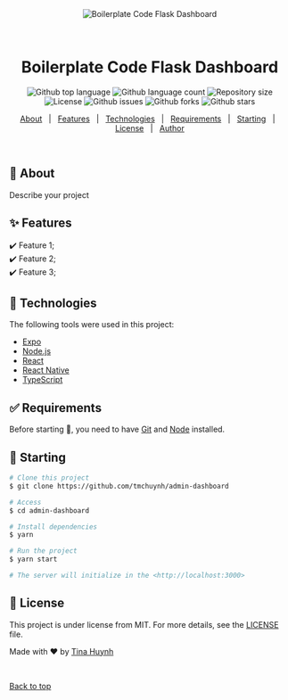 <div align="center" id="top"> 
  <img src="./.github/app.gif" alt="Boilerplate Code Flask Dashboard" />

  &#xa0;

  <!-- <a href="https://boilerplatecodeflaskdashboard.netlify.app">Demo</a> -->
</div>

<h1 align="center">Boilerplate Code Flask Dashboard</h1>

<p align="center">
  <img alt="Github top language" src="https://img.shields.io/github/languages/top/tmchuynh/admin-dashboard?color=56BEB8">

  <img alt="Github language count" src="https://img.shields.io/github/languages/count/tmchuynh/admin-dashboard?color=56BEB8">

  <img alt="Repository size" src="https://img.shields.io/github/repo-size/tmchuynh/admin-dashboard?color=56BEB8">

  <img alt="License" src="https://img.shields.io/github/license/tmchuynh/admin-dashboard?color=56BEB8">

  <img alt="Github issues" src="https://img.shields.io/github/issues/tmchuynh/admin-dashboard?color=56BEB8" />

  <img alt="Github forks" src="https://img.shields.io/github/forks/tmchuynh/admin-dashboard?color=56BEB8" />

  <img alt="Github stars" src="https://img.shields.io/github/stars/tmchuynh/admin-dashboard?color=56BEB8" />
</p>

<!-- Status -->

<!-- <h4 align="center"> 
	🚧  Boilerplate Code Flask Dashboard 🚀 Under construction...  🚧
</h4> 

<hr> -->

<p align="center">
  <a href="#dart-about">About</a> &#xa0; | &#xa0; 
  <a href="#sparkles-features">Features</a> &#xa0; | &#xa0;
  <a href="#rocket-technologies">Technologies</a> &#xa0; | &#xa0;
  <a href="#white_check_mark-requirements">Requirements</a> &#xa0; | &#xa0;
  <a href="#checkered_flag-starting">Starting</a> &#xa0; | &#xa0;
  <a href="#memo-license">License</a> &#xa0; | &#xa0;
  <a href="https://github.com/tmchuynh" target="_blank">Author</a>
</p>

<br>

## :dart: About ##

Describe your project

## :sparkles: Features ##

:heavy_check_mark: Feature 1;\
:heavy_check_mark: Feature 2;\
:heavy_check_mark: Feature 3;

## :rocket: Technologies ##

The following tools were used in this project:

- [Expo](https://expo.io/)
- [Node.js](https://nodejs.org/en/)
- [React](https://pt-br.reactjs.org/)
- [React Native](https://reactnative.dev/)
- [TypeScript](https://www.typescriptlang.org/)

## :white_check_mark: Requirements ##

Before starting :checkered_flag:, you need to have [Git](https://git-scm.com) and [Node](https://nodejs.org/en/) installed.

## :checkered_flag: Starting ##

```bash
# Clone this project
$ git clone https://github.com/tmchuynh/admin-dashboard

# Access
$ cd admin-dashboard

# Install dependencies
$ yarn

# Run the project
$ yarn start

# The server will initialize in the <http://localhost:3000>
```

## :memo: License ##

This project is under license from MIT. For more details, see the [LICENSE](LICENSE.md) file.


Made with :heart: by <a href="https://github.com/tmchuynh" target="_blank">Tina Huynh</a>

&#xa0;

<a href="#top">Back to top</a>

